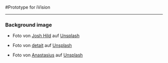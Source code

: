 #Prototype for iVision

---
### Background image
- Foto von <a href="https://unsplash.com/de/@joshhild?utm_content=creditCopyText&utm_medium=referral&utm_source=unsplash">Josh Hild</a> auf <a href="https://unsplash.com/de/fotos/menschen-die-tagsuber-auf-burgersteigen-in-der-nahe-von-hochhausern-spazieren-gehen-cvi752mY6eA?utm_content=creditCopyText&utm_medium=referral&utm_source=unsplash">Unsplash</a>

- Foto von <a href="https://unsplash.com/de/@detait?utm_content=creditCopyText&utm_medium=referral&utm_source=unsplash">detait</a> auf <a href="https://unsplash.com/de/fotos/eine-grosse-bibliothek-mit-vielen-buchern-A1_rJmm6hz8?utm_content=creditCopyText&utm_medium=referral&utm_source=unsplash">Unsplash</a>
      
- Foto von <a href="https://unsplash.com/de/@anastasius1985?utm_content=creditCopyText&utm_medium=referral&utm_source=unsplash">Anastasius</a> auf <a href="https://unsplash.com/de/fotos/menschen-die-tagsuber-auf-der-strasse-in-der-nahe-des-braunen-betongebaudes-spazieren-gehen-8DkDA67JAIs?utm_content=creditCopyText&utm_medium=referral&utm_source=unsplash">Unsplash</a>
      
      